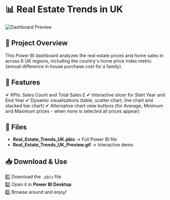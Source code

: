 # 📊 Real Estate Trends in UK

![Dashboard Preview](Real_Estate_Trends_UK_Preview.gif)

## 📝 Project Overview
This Power BI dashboard analyzes the real estate prices and home sales in across 6 UK regions, including the country's home price index metric (annual difference in house purchase cost for a family).

## 📌 Features
✔ KPIs: Sales Count and Total Sales £
✔ Interactive slicer for Start Year and End Year
✔ Dynamic visualizations (table, scatter chart, line chart and stacked bar chart)
✔ Alternative chart view buttons (for Average, Minimum and Maximum prices - when none is selected all prices appear)

## 📂 Files
- **Real_Estate_Trends_UK.pbix** → Full Power BI file  
- **Real_Estate_Trends_UK_Preview.gif** → Interactive demo

## 📥 Download & Use
1️⃣ Download the `.pbix` file  
2️⃣ Open it in **Power BI Desktop**  
3️⃣ Browse around and enjoy!

